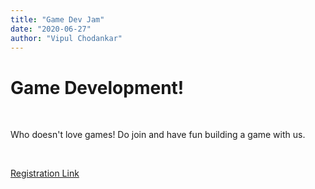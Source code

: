 ```yaml
---
title: "Game Dev Jam"
date: "2020-06-27"
author: "Vipul Chodankar"
---
```


# Game Development!

<br>

Who doesn't love games! Do join and have fun building a game with us.

<br>

[Registration Link](/register)
